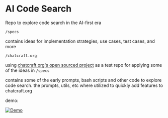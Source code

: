 # AI Code Search

Repo to explore code search in the AI-first era

`/specs` 

contains ideas for implementation strategies, use cases, test cases, and more

`/chatcraft.org` 

using [chatcraft.org's open sourced project](https://github.com/tarasglek/chatcraft.org) as a test repo for applying some of the ideas in `/specs`

contains some of the early prompts, bash scripts and other code to explore code search. the prompts, utils, etc where utilized to quickly add features to chatcraft.org

demo:

[![Demo](https://img.youtube.com/vi/kZEBevvoPYM/0.jpg)](https://www.youtube.com/watch?v=kZEBevvoPYM)
